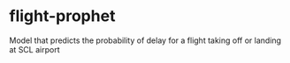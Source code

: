 # flight-prophet
Model that predicts the probability of delay for a flight taking off or landing at SCL airport
